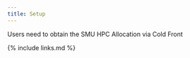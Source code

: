 ```yaml
---
title: Setup
---
```

Users need to obtain the SMU HPC Allocation via Cold Front


{% include links.md %}
